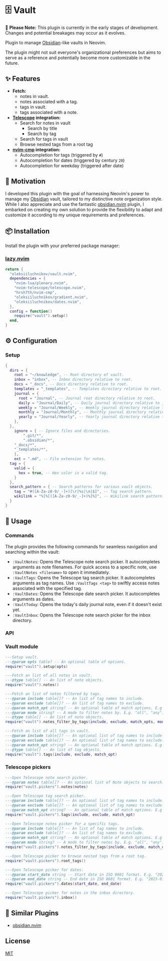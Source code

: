# 🗄️ Vault

🚧 **Please Note:** This plugin is currently in the early stages of development. Changes and potential breakages may occur as it evolves.

Plugin to manage [Obsidian](https://obsidian.md)-like vaults in Neovim.

The plugin might not suit everyone's organizational preferences but aims to
serve as a reference and potentially become more customizable in the future.

## ✨ Features

- **Fetch:**
  - notes in vault.
  - notes associated with a tag.
  - tags in vault.
  - tags associated with a note.
- **[Telescope](https://github.com/nvim-telescope/telescope.nvim) integration:**
  - Search for notes in vault
    - Search by title
    - Search by tag
  - Search for tags in vault
  - Browse nested tags from a root tag
- **[nvim-cmp](https://github.com/hrsh7th/nvim-cmp) integration:**
  - Autocompletion for tags (triggered by `#`)
  - Autocompletion for dates (triggered by century `20`)
  - Autocompletion for weekday (triggered after date)

## 🤨 Motivation

I developed this plugin with the goal of harnessing Neovim's power to manage my [Obsidian](https://obsidian.md) vault, tailored to my distinctive note organization style.
While I also appreciate and use the fantastic [obsidian.nvim](https://github.com/epwalsh/obsidian.nvim) plugin, I embarked on creating my own solution to provide the flexibility to adapt and customize it according to my unique requirements and preferences.

## 📦 Installation

Install the plugin with your preferred package manager:

### [lazy.nvim](https://github.com/folke/lazy.nvim)

```lua
return {
  "oleksiiluchnikov/vault.nvim",
  dependencies = {
    "nvim-lua/plenary.nvim",
    "nvim-telescope/telescope.nvim",
    "hrsh7th/nvim-cmp",
    "oleksiiluchnikov/gradient.nvim",
    "oleksiiluchnikov/dates.nvim",
  },
  config = function()
    require("vault").setup()
  end,
}
```

## ⚙️ Configuration

### Setup

```lua
{
  dirs = {
    root = "~/knowledge", -- Root directory of vault.
    inbox = "inbox", -- Inbox directory relative to root.
    docs = "_docs", -- Docs directory relative to root.
    templates = "_templates", -- Templates directory relative to root.
    journal = {
      root = "Journal", -- Journal root directory relative to root.
      daily = "Journal/Daily", -- Daily journal directory relative to journal root.
      weekly = "Journal/Weekly", -- Weekly journal directory relative to journal root.
      monthly = "Journal/Monthly", -- Monthly journal directory relative to journal root.
      yearly = "Journal/Yearly", -- Yearly journal directory relative to journal root.
    },
  },
	ignore = { -- Ignore files and directories.
		".git/*",
		".obsidian/*",
    "_docs/*",
    "_templates/*",
	},
	ext = ".md", -- File extension for notes.
  tag = {
    valid = {
      hex = true, -- Hex color is a valid tag.
    }
  },
  search_pattern = { -- Search patterns for various vault objects.
    tag = "#([A-Za-z0-9/_-]+)[\r|%s|\n|$]", -- Tag search pattern.
    wikilink = "%[%[([A-Za-z0-9/_-]+)%]%]", -- Wikilink search pattern.
  }
}
```

## 🚀 Usage

### Commands

The plugin provides the following commands for seamless navigation and searching within the vault:

- `:VaultNotes`: Opens the Telescope note search picker. It autocompletes arguments as note filenames. For quick access to a specific note, use `:VaultNotes <filename>` to open it immediately.
- `:VaultTags`: Opens the Telescope tag search picker. It autocompletes arguments as tag names. Use `:VaultTags <tag>` to swiftly access notes associated with the specified tag.
- `:VaultDates`: Opens the Telescope date search picker. It autocompletes arguments as dates.
- `:VaultToday`: Opens the today's daily journal note, even if it doesn't exist yet.
- `:VaultInbox`: Opens the Telescope note search picker for the inbox directory.

### API

### Vault module
```lua
---Setup vault.
---@param opts table? -- An optional table of options.
require("vault").setup(opts)

---Fetch an list of all notes in vault.
---@type table[] -- An list of note objects.
require("vault").notes()

---Fetch an list of notes filtered by tags.
---@param include table[]? -- An list of tag names to include.
---@param exclude table[]? -- An list of tag names to exclude.
---@param match_opt string? -- An optional table of match options. E.g "exact", "contains", "startwith", "endwith", "regex". If not provided, "exact" will be used.
---@param mode string? -- A mode to filter notes by. E.g. "all", "any", "none". If not provided, "all" will be used.
---@type table[] -- An list of note objects.
require("vault").notes_filter_by_tags(include, exclude, match_opts, mode)

---Fetch an list of all tags in vault.
---@param include table[]? -- An optional list of tag names to include.
---@param exclude table[]? -- An optional list of tag names to exclude.
---@param match_opt string? -- An optional table of match options. E.g "exact", "contains", "startwith", "endwith", "regex". If not provided, "exact" will be used.
---@type table[] -- An list of tag objects.
require("vault").tags(include, exclude, match_opt)
```

### Telescope pickers

```lua
---Open Telescope note search picker.
---@param notes table[]? -- An optional list of Note objects to search. If not provided, all notes in vault will be searched.
require("vault.pickers").notes(notes)

---Open Telescope tag search picker.
---@param include table[]? -- An optional list of tag names to include.
---@param exclude table[]? -- An optional list of tag names to exclude.
---@param match_opt string? -- An optional table of match options. E.g "exact", "contains", "startwith", "endwith", "regex". If not provided, "exact" will be used.
require("vault.pickers").tags(include, exclude, match_opt)

---Open Telescope notes picker for a specific tags.
---@param include table[]? -- An list of tag names to include.
---@param exclude table[]? -- An list of tag names to exclude.
---@param match_opt string? -- An optional table of match options. E.g "exact", "contains", "startwith", "endwith", "regex". If not provided, "exact" will be used.
---@param mode string? -- A mode to filter notes by. E.g. "all", "any", "none". If not provided, "all" will be used.
require("vault.pickers").notes_filter_by_tags(include, exclude, match_opts, mode)

---Open Telescope picker to browse nested tags from a root tag.
require("vault.pickers").root_tags()

---Open Telescope picker for dates.
---@param start_date string -- Start date in ISO 8601 format. E.g. "2023-01-01". If not provided, the week ago date will be used.
---@param end_date string -- End date in ISO 8601 format. E.g. "2023-01-31". If not provided, the current date will be used.
require("vault.pickers").dates(start_date, end_date)

---Open Telescope picker for notes in the inbox directory.
require("vault.pickers").inbox()
```

## 🤝 Similar Plugins

- [obsidian.nvim](https://github.com/epwalsh/obsidian.nvim)

## License

[MIT](https://choosealicense.com/licenses/mit/)
